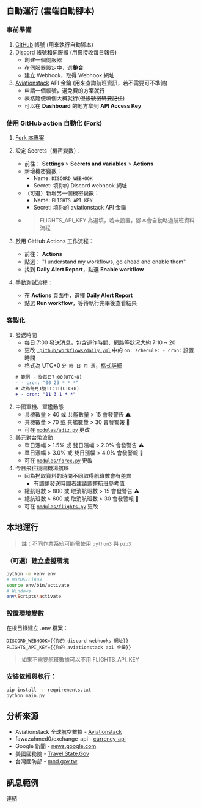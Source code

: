 ## 自動運行 (雲端自動腳本)

### 事前準備

1. [GitHub](https://github.com/) 帳號 (用來執行自動腳本)
2. [Discord](https://discord.com/app) 帳號和伺服器 (用來接收每日報告)
   - 創建一個伺服器
   - 在伺服器設定中，選**整合**
   - 建立 Webhook，取得 Webhook 網址
3. [Aviationstack](https://aviationstack.com) API 金鑰 (用來查詢航班資訊，若不需要可不準備)
   - 申請一個帳號，選免費的方案就行
   - 表格隨便填個大概就行(~~但帳號密碼要記住~~)
   - 可以在 **Dashboard** 的地方拿到 **API Access Key**

### 使用 GitHub action 自動化 (Fork)

1. [Fork 本專案](https://github.com/RNovice/TSSB/fork)
2. 設定 Secrets（機密變數）：
   - 前往： **Settings** > **Secrets and variables** > **Actions**
   - 新增機密變數：
     - Name: `DISCORD_WEBHOOK`
     - Secret: 填你的 Discord webhook 網址
   - （可選）新增另一個機密變數：
     - Name: `FLIGHTS_API_KEY`
     - Secret: 填你的 aviationstack API 金鑰
   - > FLIGHTS_API_KEY 為選填，若未設置，腳本會自動略過航班資料流程
3. 啟用 GitHub Actions 工作流程：

   - 前往： **Actions**
   - 點選： "I understand my workflows, go ahead and enable them"
   - 找到 **Daily Alert Report**，點選 **Enable workflow**

4. 手動測試流程：
   - 在 **Actions** 頁面中，選擇 **Daily Alert Report**
   - 點選 **Run workflow**，等待執行完畢後查看結果

### 客製化

1. 發送時間
   - 每日 7:00 發送消息，包含運作時間、網路等狀況大約 7:10 ~ 20
   - 更改 [`.github/workflows/daily.yml`](.github/workflows/daily.yml) 中的 `on: schedule: - cron:` 設置時間
   - 格式為 UTC+0 `分 時 日 月 週`，[格式詳細](https://zh.wikipedia.org/zh-tw/Cron)
   ```diff
   # 範例 - 從每日7:00(UTC+8)
   - - cron: "00 23 * * *"
   # 改為每月1號11:11(UTC+8)
   + - cron: "11 3 1 * *"
   ```
2. 中國軍機、軍艦動態
   - 共機數量 > 40 或 共艦數量 > 15 會發警告 ⚠️
   - 共機數量 > 70 或 共艦數量 > 30 會發警報 🚨
   - 可在 [`modules/adiz.py`](modules/adiz.py) 更改
3. 美元對台幣波動
   - 單日漲幅 > 1.5% 或 雙日漲幅 > 2.0% 會發警告 ⚠️
   - 單日漲幅 > 3.0% 或 雙日漲幅 > 4.0% 會發警報 🚨
   - 可在 [`modules/forex.py`](modules/forex.py) 更改
4. 今日飛往桃園機場航班
   - 因為撈取資料的時間不同取得航班數會有差異
     - 有調整發送時間者建議調整航班參考值
   - 總航班數 > 800 或 取消航班數 > 15 會發警告 ⚠️
   - 總航班數 > 600 或 取消航班數 > 30 會發警報 🚨
   - 可在 [`modules/flights.py`](modules/flights.py) 更改

## 本地運行

> 註：不同作業系統可能需使用 `python3` 與 `pip3`

### （可選）建立虛擬環境

```bash
python -m venv env
# macOS/Linux
source env/bin/activate
# Windows
env\Scripts\activate
```

### 設置環境變數

在根目錄建立 .env 檔案：

```env
DISCORD_WEBHOOK={{你的 discord webhooks 網址}}
FLIGHTS_API_KEY={{你的 aviationstack api 金鑰}}
```

> 如果不需要航班數據可以不用 FLIGHTS_API_KEY

### 安裝依賴與執行：

```bash
pip install -r requirements.txt
python main.py
```

## 分析來源

- Aviationstack 全球航空數據 - [Aviationstack](https://aviationstack.com)
- fawazahmed0/exchange-api - [currency-api](https://github.com/fawazahmed0/exchange-api)
- Google 新聞 - [news.google.com](https://news.google.com/)
- 美國國務院 - [Travel.State.Gov](https://travel.state.gov/content/travel.html)
- 台灣國防部 - [mnd.gov.tw](https://www.mnd.gov.tw/)

## 訊息範例

[連結](SHOWME.md)
